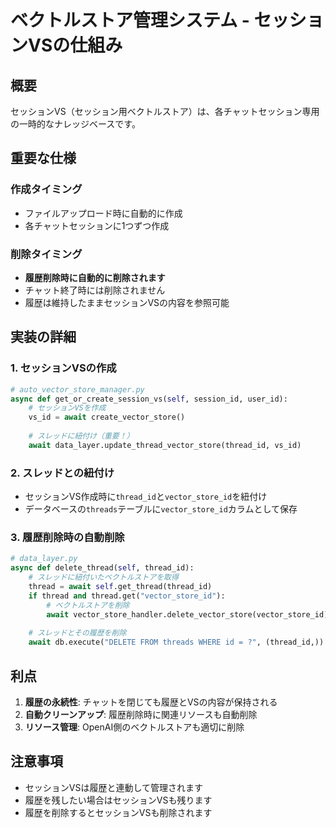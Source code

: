 # ベクトルストア管理システム - セッションVSの仕組み

## 概要
セッションVS（セッション用ベクトルストア）は、各チャットセッション専用の一時的なナレッジベースです。

## 重要な仕様

### 作成タイミング
- ファイルアップロード時に自動的に作成
- 各チャットセッションに1つずつ作成

### 削除タイミング
- **履歴削除時に自動的に削除されます**
- チャット終了時には削除されません
- 履歴は維持したままセッションVSの内容を参照可能

## 実装の詳細

### 1. セッションVSの作成
```python
# auto_vector_store_manager.py
async def get_or_create_session_vs(self, session_id, user_id):
    # セッションVSを作成
    vs_id = await create_vector_store()
    
    # スレッドに紐付け（重要！）
    await data_layer.update_thread_vector_store(thread_id, vs_id)
```

### 2. スレッドとの紐付け
- セッションVS作成時に`thread_id`と`vector_store_id`を紐付け
- データベースの`threads`テーブルに`vector_store_id`カラムとして保存

### 3. 履歴削除時の自動削除
```python
# data_layer.py
async def delete_thread(self, thread_id):
    # スレッドに紐付いたベクトルストアを取得
    thread = await self.get_thread(thread_id)
    if thread and thread.get("vector_store_id"):
        # ベクトルストアを削除
        await vector_store_handler.delete_vector_store(vector_store_id)
    
    # スレッドとその履歴を削除
    await db.execute("DELETE FROM threads WHERE id = ?", (thread_id,))
```

## 利点
1. **履歴の永続性**: チャットを閉じても履歴とVSの内容が保持される
2. **自動クリーンアップ**: 履歴削除時に関連リソースも自動削除
3. **リソース管理**: OpenAI側のベクトルストアも適切に削除

## 注意事項
- セッションVSは履歴と連動して管理されます
- 履歴を残したい場合はセッションVSも残ります
- 履歴を削除するとセッションVSも削除されます
